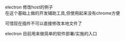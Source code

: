 electron 修改host的例子     
在这个基础上做的开发辅助工具,但使用起来没有chrome方便     

可惜现在插件不可以直接修改本地文件了     
    
electron 目前用来做简单的软件部署/实施的入口
